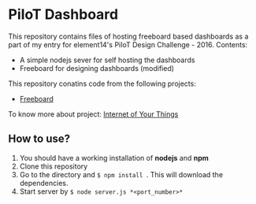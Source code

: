 # PiIoT Dashboard
This repository contains files of hosting freeboard based dashboards as a part of my entry for element14's PiIoT Design Challenge - 2016.
Contents:
* A simple nodejs sever for self hosting the dashboards
* Freeboard for designing dashboards (modified)

This repository conatins code from the following projects:
* [Freeboard](https://github.com/Freeboard/freeboard "Freeboard github repo")

To know more about project: [Internet of Your Things](https://www.element14.com/community/community/design-challenges/pi-iot/blog/2016/07/10/piiot-internet-of-your-things-index "Project Documentation")

## How to use?
1. You should have a working installation of **nodejs** and **npm**
2. Clone this repository
3. Go to the directory and ```$ npm install ```. This will download the dependencies.
4. Start server by ```$ node server.js *<port_number>*```
